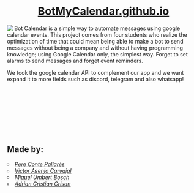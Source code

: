 <a href="https://botmycalendar.github.io/"> <h1 align="center"> BotMyCalendar.github.io</h1> </a>

<p><img src="https://user-images.githubusercontent.com/56587858/118353302-eef09280-b565-11eb-8fe9-281f8de6ca72.gif" align="left">Bot Calendar is a simple way to automate messages using google calendar events. This project comes from four students who realize the optimization of time that could mean being able to make a bot to send messages without being a company and  without having programming knowledge; using Google Calendar only, the simplest way. Forget to set alarms to send messages and forget event reminders.</p>

We took the google calendar API to complement our app and we want expand it to more fields such as discord, telegram and also whatsapp!
<br></br>
<br></br>

<br></br>
<br></br>

<h2>Made by:</h2>
<a href="https://github.com/PereCP"><li type="circle"><i>Pere Conte Pallarès</i></li></a>
<a href="https://github.com/victorasenjo22"><li type="circle"><i>Víctor Asenjo Carvajal</i></li>
<a href="https://github.com/mumbert4"><li type="circle"><i>Miquel Umbert Bosch</i></li>
<a href="https://github.com/AdriCri22/"><li type="circle"><i>Adrian Cristian Crisan</i></li>